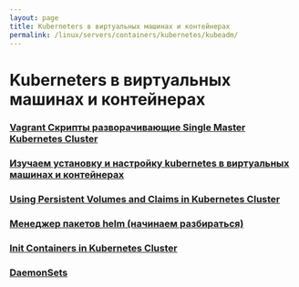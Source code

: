 ```yaml
---
layout: page
title: Kuberneters в виртуальных машинах и контейнерах
permalink: /linux/servers/containers/kubernetes/kubeadm/
---
```


# Kuberneters в виртуальных машинах и контейнерах

### [Vagrant Скрипты разворачивающие Single Master Kubernetes Cluster](/linux/servers/containers/kubernetes/kubeadm/prepared-cluster/)

### [Изучаем установку и настройку kubernetes в виртуальных машинах и контейнерах](/linux/servers/containers/kubernetes/kubeadm/install/)

### [Using Persistent Volumes and Claims in Kubernetes Cluster](/linux/servers/containers/kubernetes/kubeadm/persistence/)

### [Менеджер пакетов helm (начинаем разбираться)](/linux/servers/containers/kubernetes/kubeadm/heml/)

### [Init Containers in Kubernetes Cluster](/linux/servers/containers/kubernetes/kubeadm/init-containers/)

### [DaemonSets](/linux/servers/containers/kubernetes/kubeadm/daemon-sets/)

<!--


kubectl run nginx --image nginx

kubectl get pods

kubectl port-forward nginx-sdfdf 8080:80

kubectl logs nginx-sdfdf

kubectl scale deploy nginx --replicas2


kubectl expose deployment nginx --type NodePort --port 80


kubectl describe svc nginx

-->
